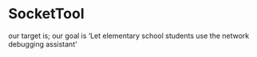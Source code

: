 # SocketTool
our target is; our goal is ‘Let elementary school students use the network debugging assistant’
